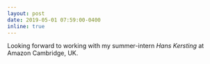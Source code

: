 ```yaml
---
layout: post
date: 2019-05-01 07:59:00-0400
inline: true
---
```


Looking forward to working with my summer-intern *Hans Kersting* at Amazon Cambridge, UK.
